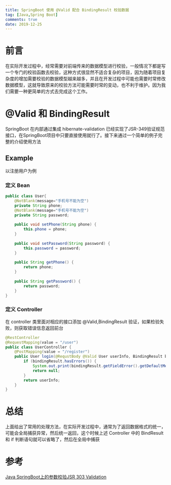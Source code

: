 ```yaml
---
title: SpringBoot 使用 @Valid 配合 BindingResult 校验数据
tag: [Java,Spring Boot]
comments: true
date: 2019-12-25
---
```




#  前言

在实际开发过程中，经常需要对前端传来的数据模型进行校验，一般情况下都是写一个专门的校验函数去校验，这种方式很显然不适合复杂的项目，因为随着项目复杂度的增加需要校验的数据模型越来越多，并且在开发过程中可能也需要时常修改数据模型，这就导致原来的校验方法可能需要时常的变动，也不利于维护。因为我们需要一种更简单的方式去完成这个工作。


# @Valid 和 BindingResult 

SpringBoot 在内部通过集成 hibernate-validation 已经实现了JSR-349验证规范接口，在SpringBoot项目中只要直接使用就行了。接下来通过一个简单的例子完整的介绍使用方法


## Example

以注册用户为例

### 定义 Bean

```java
public class User{
    @NotBlank(message="手机号不能为空")
    private String phone;
    @NotBlank(message="手机号不能为空")
    private String password;
    
    public void setPhone(String phone) {
        this.phone = phone;
    }
    
    public void setPassword(String password) {
        this.password = password;
    }
    
    public String getPhone() {
        return phone;
    }
    
    public String getPassword() {
        return password;
    }
}
```

### 定义 Controller 

在 controller 类里面对相应的接口添加 @Valid,BindingResult 验证，如果检验失败，则获取错误信息返回前台

```java
@RestController
@RequestMapping(value = "/user")
public class UserController {
    @PostMapping(value = "/register")
    public User login(@RequstBody @Valid User userInfo, BindingResult bindingResult) {
        if (bindingResult.hasErrors()) {
            System.out.print(bindingResult.getFieldError().getDefaultMessage());
            return null;
        }
        return userInfo;
    }
}
```


# 总结

上面给出了常用的处理方法，在实际开发过程中，通常为了返回数据格式的统一，可能会全局捕获异常，然后统一返回，这个时候上述 Controller 中的 BindResult 和 if 判断语句就可以省略了，然后在全局中捕获


# 参考

[Java SpringBoot上的参数校验JSR 303 Validation](https://juejin.im/post/5b2f4514f265da597a6108f8)